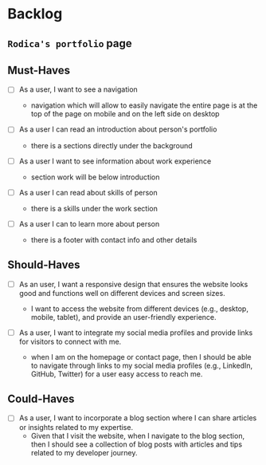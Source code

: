 # Backlog

## `Rodica's portfolio` page

## Must-Haves

- [ ] As a user, I want to see a navigation

  - navigation which will allow to easily navigate the entire page is at the top
    of the page on mobile and on the left side on desktop

- [ ] As a user I can read an introduction about person's portfolio

  - there is a sections directly under the background

- [ ] As a user I want to see information about work experience

  - section work will be below introduction

- [ ] As a user I can read about skills of person

  - there is a skills under the work section

- [ ] As a user I can to learn more about person

  - there is a footer with contact info and other details

## Should-Haves

- [ ] As an user, I want a responsive design that ensures the website looks good
      and functions well on different devices and screen sizes.

  - I want to access the website from different devices (e.g., desktop, mobile,
    tablet), and provide an user-friendly experience.

- [ ] As a user, I want to integrate my social media profiles and provide links
      for visitors to connect with me.

  - when I am on the homepage or contact page, then I should be able to navigate
    through links to my social media profiles (e.g., LinkedIn, GitHub, Twitter)
    for a user easy access to reach me.

## Could-Haves

- [ ] As a user, I want to incorporate a blog section where I can share articles
      or insights related to my expertise.
  - Given that I visit the website, when I navigate to the blog section, then I
    should see a collection of blog posts with articles and tips related to my
    developer journey.
